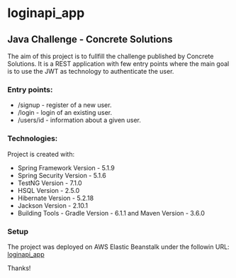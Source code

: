 # loginapi_app

## Java Challenge - Concrete Solutions

The aim of this project is to fullfill the challenge published by Concrete Solutions. It is a REST application with few entry points where the main goal is to use the JWT as technology to authenticate the user.

### Entry points:

* /signup - register of a new user.
* /login - login of an existing user.
* /users/id - information about a given user.

### Technologies: 

Project is created with:
* Spring Framework Version - 5.1.9
* Spring Security Version - 5.1.6
* TestNG Version - 7.1.0
* HSQL Version - 2.5.0
* Hibernate Version - 5.2.18
* Jackson Version - 2.10.1
* Building Tools - Gradle Version - 6.1.1 and Maven Version - 3.6.0


### Setup
The project was deployed on AWS Elastic Beanstalk under the followin URL:
[loginapi_app](http://loginapiapp-env.eba-758aahxm.us-west-2.elasticbeanstalk.com/)

Thanks! 
